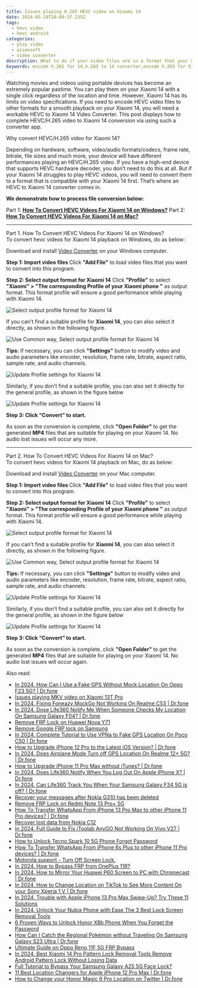 ```yaml
---
title: Issues playing H.265 HEVC video on Xiaomi 14
date: 2024-05-19T18:09:37.235Z
tags: 
  - hevc video
  - hevc android
categories: 
  - play video
  - aiseesoft
  - video converter
description: What to do if your video files are in a format that your Xiaomi 14 doesn’t support? Convert them first!!! Learn how to convert HEVC H.265 files for playing with Xiaomi 14 smoothly.
keywords: encode h.265 for 14,h.265 to 14 converter,encode h.265 for Xiaomi ,convert hevc for Xiaomi 14,encode h.265 for Xiaomi 14,hevc to Xiaomi  converter for mac,video to hevc converter for android,video to hevc codec converter for android,convert 4k video to 1080p android,720p to 4k converter for android,how to convert hevc into h264 on android,video converter 720p to 1080p in android
---
```



<div class="atpl-content atpl-for-aiseesoft-video-converter play-hevc-video-on-android">

<div class="atpl-post-description-part-1">
<div class="tpl-content-sub-paragraph-normal">
    <p>
      Watching movies and videos using portable devices has become an extremely popular pastime. You can play them on your Xiaomi 14 with a single click regardless of the location and time. However, Xiaomi 14 has its limits on video specifications. If you need to encode HEVC video files to other formats for a smooth playback on your Xiaomi 14, you will need a workable HEVC to Xiaomi 14 Video Converter. This post displays how to complete HEVC/H.265 video to Xiaomi 14 conversion via using such a converter app.
    </p>
  </div>
</div>

<div class="atpl-post-device-model-description">

</div>



<div class="atpl-post-description-part-2">
<div class="tpl-content-sub-paragraph-question">
    Why convert HEVC/H.265 video for Xiaomi 14?
</div>
<div class="tpl-content-sub-paragraph-content">
  <p>
      Depending on hardware, software, video/audio formats/codecs, frame rate, bitrate, file sizes and much more, your device will have different performances playing an HEVC/H.265 video. If you have a high-end device that supports HEVC hardware decoder, you don’t need to do this at all. But if your Xiaomi 14 struggles to play HEVC videos, you will need to convert them to a format that is compatible with your Xiaomi 14 first. That’s where an HEVC to Xiaomi 14 converter comes in.
  </p>
  <p>
      <strong>We demonstrate how to process file conversion below:</strong>
  </p>
</div>
</div>


Part 1: <strong><a href="#p1">How To Convert HEVC Videos For Xiaomi 14 on Windows?</a></strong>
Part 2: <strong><a href="#p2">How To Convert HEVC Videos For Xiaomi 14 on Mac?</a></strong>



<!-- Part 1 -->
<a id="p1" name="p1" ></a><hr>

<div class="atpl-step-part-style">Part 1. How To Convert HEVC Videos For Xiaomi 14 on Windows?</div>
To convert hevc videos for Xiaomi 14 playback on Windows, do as below:

Download and install <a class="atpl-step-content-a-style" href="https://tools.techidaily.com/aiseesoft-total-video-converter/" >Video Converter</a> on your Windows computer.

<strong>Step 1: Import video files </strong>
Click <b>"Add File"</b> to load video files that you want to convert into this program.

<strong>Step 2: Select output format for Xiaomi 14</strong>
Click <b>"Profile"</b> to select <b>"Xiaomi" > "The corresponding Profile of your Xiaomi phone "</b> as output format. This format profile will ensure a good performance while playing with Xiaomi 14.

<img src="https://tools.techidaily.com/images/apps/aiseesoft/video-converter/devices/xiaomi/fv.mp4/win/profile.png" class="atpl-imgstyle" alt="Select output profile format for Xiaomi 14" />

If you can't find a suitable profile for **Xiaomi 14**, you can also select it directly, as shown in the following figure.

<img src="https://tools.techidaily.com/images/apps/aiseesoft/video-converter/devices/common_android/fv.mp4/win/profile.png" class="atpl-imgstyle" alt="Use Common way, Select output profile format for Xiaomi 14" />

<strong>Tips:</strong>
If necessary, you can click <b>"Settings"</b> button to modify video and audio parameters like encoder, resolution, frame rate, bitrate, aspect ratio, sample rate, and audio channels. 

<img src="https://tools.techidaily.com/images/apps/aiseesoft/video-converter/devices/xiaomi/fv.mp4/win/settings.png" class="atpl-imgstyle"  alt="Update Profile settings for Xiaomi 14" />

Similarly, if you don't find a suitable profile, you can also set it directly for the general profile, as shown in the figure below

<img src="https://tools.techidaily.com/images/apps/aiseesoft/video-converter/devices/common_android/fv.mp4/win/settings.png" class="atpl-imgstyle"  alt="Update Profile settings for Xiaomi 14" />

<strong>Step 3: Click “Convert” to start.</strong>

As soon as the conversion is complete, click <b>"Open Folder"</b> to get the generated <b>MP4</b> files that are suitable for playing on your Xiaomi 14. No audio lost issues will occur any more.

<!-- Part 2 -->
<a id="p2" name="p2"></a><hr>

<div class="atpl-step-part-style">Part 2. How To Convert HEVC Videos For Xiaomi 14 on Mac?</div>
To convert hevc videos for Xiaomi 14 playback on Mac, do as below:

Download and install <a class="atpl-step-content-a-style" href="https://tools.techidaily.com/aiseesoft-total-video-converter/" >Video Converter</a> on your Mac computer.

<strong>Step 1: Import video files </strong>
Click <b>"Add File"</b> to load video files that you want to convert into this program.

<strong>Step 2: Select output format for Xiaomi 14</strong>
Click <b>"Profile"</b> to select <b>"Xiaomi" > "The corresponding Profile of your Xiaomi phone "</b> as output format. This format profile will ensure a good performance while playing with Xiaomi 14.

<img src="https://tools.techidaily.com/images/apps/aiseesoft/video-converter/devices/xiaomi/fv.mp4/mac/profile.png" class="atpl-imgstyle" alt="Select output profile format for Xiaomi 14" />

If you can't find a suitable profile for **Xiaomi 14**, you can also select it directly, as shown in the following figure.

<img src="https://tools.techidaily.com/images/apps/aiseesoft/video-converter/devices/common_android/fv.mp4/mac/profile.png" class="atpl-imgstyle" alt="Use Common way, Select output profile format for Xiaomi 14" />

<strong>Tips:</strong>
If necessary, you can click <b>"Settings"</b> button to modify video and audio parameters like encoder, resolution, frame rate, bitrate, aspect ratio, sample rate, and audio channels. 

<img src="https://tools.techidaily.com/images/apps/aiseesoft/video-converter/devices/xiaomi/fv.mp4/mac/settings.png" class="atpl-imgstyle"  alt="Update Profile settings for Xiaomi 14" />

Similarly, if you don't find a suitable profile, you can also set it directly for the general profile, as shown in the figure below

<img src="https://tools.techidaily.com/images/apps/aiseesoft/video-converter/devices/common_android/fv.mp4/win/settings.png" class="atpl-imgstyle"  alt="Update Profile settings for Xiaomi 14" />

<strong>Step 3: Click “Convert” to start.</strong>

As soon as the conversion is complete, click <b>"Open Folder"</b> to get the generated <b>MP4</b> files that are suitable for playing on your Xiaomi 14. No audio lost issues will occur again.


<ins class="adsbygoogle"
     style="display:block"
     data-ad-client="ca-pub-7571918770474297"
     data-ad-slot="8358498916"
     data-ad-format="auto"
     data-full-width-responsive="true"></ins>


</div>
<ins class="adsbygoogle"
    style="display:block"
    data-ad-format="autorelaxed"
    data-ad-client="ca-pub-7571918770474297"
    data-ad-slot="1223367746"></ins>

<span class="atpl-alsoreadstyle">Also read:</span>
<div><ul>
<li><a href="https://review-topics.techidaily.com/in-2024-how-can-i-use-a-fake-gps-without-mock-location-on-oppo-f23-5g-drfone-by-drfone-virtual-android/"><u>In 2024, How Can I Use a Fake GPS Without Mock Location On Oppo F23 5G? | Dr.fone</u></a></li>
<li><a href="https://review-topics.techidaily.com/issues-playing-mkv-video-on-xiaomi-13t-pro-by-aiseesoft-video-converter-play-mkv-on-android/"><u>Issues playing MKV video on Xiaomi 13T Pro</u></a></li>
<li><a href="https://review-topics.techidaily.com/in-2024-fixing-foneazy-mockgo-not-working-on-realme-c53-drfone-by-drfone-virtual-android/"><u>In 2024, Fixing Foneazy MockGo Not Working On Realme C53 | Dr.fone</u></a></li>
<li><a href="https://review-topics.techidaily.com/in-2024-dose-life360-notify-me-when-someone-checks-my-location-on-samsung-galaxy-f04-drfone-by-drfone-virtual-android/"><u>In 2024, Dose Life360 Notify Me When Someone Checks My Location On Samsung Galaxy F04? | Dr.fone</u></a></li>
<li><a href="https://review-topics.techidaily.com/remove-frp-lock-on-huawei-nova-y71-by-drfone-android-unlock-remove-google-frp/"><u>Remove FRP Lock on Huawei Nova Y71</u></a></li>
<li><a href="https://review-topics.techidaily.com/remove-google-frp-lock-on-samsung-by-drfone-android-unlock-remove-google-frp/"><u>Remove Google FRP lock on Samsung</u></a></li>
<li><a href="https://review-topics.techidaily.com/in-2024-complete-tutorial-to-use-vpna-to-fake-gps-location-on-poco-c50-drfone-by-drfone-virtual-android/"><u>In 2024, Complete Tutorial to Use VPNa to Fake GPS Location On Poco C50 | Dr.fone</u></a></li>
<li><a href="https://review-topics.techidaily.com/how-to-upgrade-iphone-12-pro-to-the-latest-ios-version-drfone-by-drfone-ios-system-repair-ios-system-repair/"><u>How to Upgrade iPhone 12 Pro to the Latest iOS Version? | Dr.fone</u></a></li>
<li><a href="https://review-topics.techidaily.com/in-2024-does-airplane-mode-turn-off-gps-location-on-realme-12plus-5g-drfone-by-drfone-virtual-android/"><u>In 2024, Does Airplane Mode Turn off GPS Location On Realme 12+ 5G? | Dr.fone</u></a></li>
<li><a href="https://review-topics.techidaily.com/how-to-upgrade-iphone-11-pro-max-without-itunes-drfone-by-drfone-ios-system-repair-ios-system-repair/"><u>How to Upgrade iPhone 11 Pro Max without iTunes? | Dr.fone</u></a></li>
<li><a href="https://review-topics.techidaily.com/in-2024-does-life360-notify-when-you-log-out-on-apple-iphone-x-drfone-by-drfone-virtual-ios/"><u>In 2024, Does Life360 Notify When You Log Out On Apple iPhone X? | Dr.fone</u></a></li>
<li><a href="https://review-topics.techidaily.com/in-2024-can-life360-track-you-when-your-samsung-galaxy-f34-5g-is-off-drfone-by-drfone-virtual-android/"><u>In 2024, Can Life360 Track You When Your Samsung Galaxy F34 5G is off? | Dr.fone</u></a></li>
<li><a href="https://review-topics.techidaily.com/recover-your-messages-after-nokia-g310-has-been-deleted-by-fonelab-android-recover-messages/"><u>Recover your messages after Nokia G310 has been deleted</u></a></li>
<li><a href="https://review-topics.techidaily.com/remove-frp-lock-on-redmi-note-13-proplus-5g-by-drfone-android-unlock-remove-google-frp/"><u>Remove FRP Lock on Redmi Note 13 Pro+ 5G</u></a></li>
<li><a href="https://review-topics.techidaily.com/how-to-transfer-whatsapp-from-iphone-13-pro-max-to-other-iphone-11-pro-devices-drfone-by-drfone-transfer-whatsapp-from-ios-transfer-whatsapp-from-ios/"><u>How To Transfer WhatsApp From iPhone 13 Pro Max to other iPhone 11 Pro devices? | Dr.fone</u></a></li>
<li><a href="https://review-topics.techidaily.com/recover-lost-data-from-nokia-c12-by-fonelab-android-recover-data/"><u>Recover lost data from Nokia C12</u></a></li>
<li><a href="https://review-topics.techidaily.com/in-2024-full-guide-to-fix-itoolab-anygo-not-working-on-vivo-v27-drfone-by-drfone-virtual-android/"><u>In 2024, Full Guide to Fix iToolab AnyGO Not Working On Vivo V27 | Dr.fone</u></a></li>
<li><a href="https://review-topics.techidaily.com/how-to-unlock-tecno-spark-10-5g-phone-forgot-password-by-drfone-android-unlock-android-unlock/"><u>How to Unlock Tecno Spark 10 5G Phone Forgot Password</u></a></li>
<li><a href="https://review-topics.techidaily.com/how-to-transfer-whatsapp-from-iphone-6s-plus-to-other-iphone-11-pro-devices-drfone-by-drfone-transfer-whatsapp-from-ios-transfer-whatsapp-from-ios/"><u>How To Transfer WhatsApp From iPhone 6s Plus to other iPhone 11 Pro devices? | Dr.fone</u></a></li>
<li><a href="https://review-topics.techidaily.com/motorola-support-turn-off-screen-lock-by-drfone-android-unlock-android-unlock/"><u>Motorola support - Turn Off Screen Lock.</u></a></li>
<li><a href="https://android-frp.techidaily.com/in-2024-how-to-bypass-frp-from-oneplus-11r-by-drfone-android/"><u>In 2024, How to Bypass FRP from OnePlus 11R?</u></a></li>
<li><a href="https://screen-mirror.techidaily.com/in-2024-how-to-mirror-your-huawei-p60-screen-to-pc-with-chromecast-drfone-by-drfone-android/"><u>In 2024, How to Mirror Your Huawei P60 Screen to PC with Chromecast | Dr.fone</u></a></li>
<li><a href="https://location-social.techidaily.com/in-2024-how-to-change-location-on-tiktok-to-see-more-content-on-your-sony-xperia-1-v-drfone-by-drfone-virtual-android/"><u>In 2024, How to Change Location on TikTok to See More Content On your Sony Xperia 1 V | Dr.fone</u></a></li>
<li><a href="https://ios-unlock.techidaily.com/in-2024-trouble-with-apple-iphone-13-pro-max-swipe-up-try-these-11-solutions-by-drfone-ios/"><u>In 2024, Trouble with Apple iPhone 13 Pro Max Swipe-Up? Try These 11 Solutions</u></a></li>
<li><a href="https://easy-unlock-android.techidaily.com/in-2024-unlock-your-nubia-phone-with-ease-the-3-best-lock-screen-removal-tools-by-drfone-android/"><u>In 2024, Unlock Your Nubia Phone with Ease The 3 Best Lock Screen Removal Tools</u></a></li>
<li><a href="https://unlock-android.techidaily.com/6-proven-ways-to-unlock-honor-x8b-phone-when-you-forget-the-password-by-drfone-android/"><u>6 Proven Ways to Unlock Honor X8b Phone When You Forget the Password</u></a></li>
<li><a href="https://change-location.techidaily.com/how-can-i-catch-the-regional-pokemon-without-traveling-on-samsung-galaxy-s23-ultra-drfone-by-drfone-virtual-android/"><u>How Can I Catch the Regional Pokémon without Traveling On Samsung Galaxy S23 Ultra | Dr.fone</u></a></li>
<li><a href="https://android-frp.techidaily.com/ultimate-guide-on-oppo-reno-11f-5g-frp-bypass-by-drfone-android/"><u>Ultimate Guide on Oppo Reno 11F 5G FRP Bypass</u></a></li>
<li><a href="https://unlock-android.techidaily.com/in-2024-best-xiaomi-14-pro-pattern-lock-removal-tools-remove-android-pattern-lock-without-losing-data-by-drfone-android/"><u>In 2024, Best Xiaomi 14 Pro Pattern Lock Removal Tools Remove Android Pattern Lock Without Losing Data</u></a></li>
<li><a href="https://android-unlock.techidaily.com/full-tutorial-to-bypass-your-samsung-galaxy-a25-5g-face-lock-by-drfone-android/"><u>Full Tutorial to Bypass Your Samsung Galaxy A25 5G Face Lock?</u></a></li>
<li><a href="https://location-fake.techidaily.com/11-best-location-changers-for-apple-iphone-12-pro-max-drfone-by-drfone-virtual-ios/"><u>11 Best Location Changers for Apple iPhone 12 Pro Max | Dr.fone</u></a></li>
<li><a href="https://location-social.techidaily.com/how-to-change-your-honor-magic-6-pro-location-on-twitter-drfone-by-drfone-virtual-android/"><u>How to Change your Honor Magic 6 Pro Location on Twitter | Dr.fone</u></a></li>
</ul></div>


